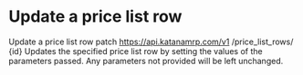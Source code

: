 # Update a price list row

Update a price list row patch https://api.katanamrp.com/v1 /price_list_rows/ {id}
Updates the specified price list row by setting the values of the parameters passed. Any
parameters not provided will be left unchanged.
